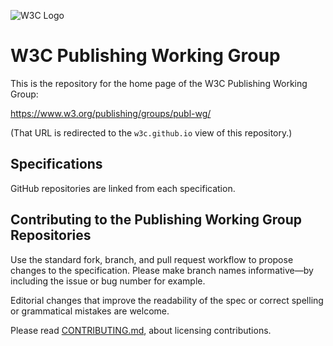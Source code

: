 
![W3C Logo](https://www.w3.org/Icons/w3c_home)

# W3C Publishing Working Group

This is the repository for the home page of the W3C Publishing Working Group:

https://www.w3.org/publishing/groups/publ-wg/

(That URL is redirected to the `w3c.github.io` view of this repository.)

## Specifications

GitHub repositories are linked from each specification.

## Contributing to the Publishing Working Group Repositories

Use the standard fork, branch, and pull request workflow to propose changes to the specification. Please make branch names informative—by including the issue or bug number for example.

Editorial changes that improve the readability of the spec or correct spelling or grammatical mistakes are welcome.

Please read [CONTRIBUTING.md](CONTRIBUTING.md), about licensing contributions.
